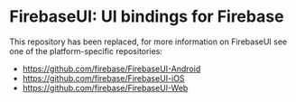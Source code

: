 FirebaseUI: UI bindings for Firebase
======================================================

This repository has been replaced, for more information on FirebaseUI see
one of the platform-specific repositories:

  * https://github.com/firebase/FirebaseUI-Android
  * https://github.com/firebase/FirebaseUI-iOS
  * https://github.com/firebase/FirebaseUI-Web
